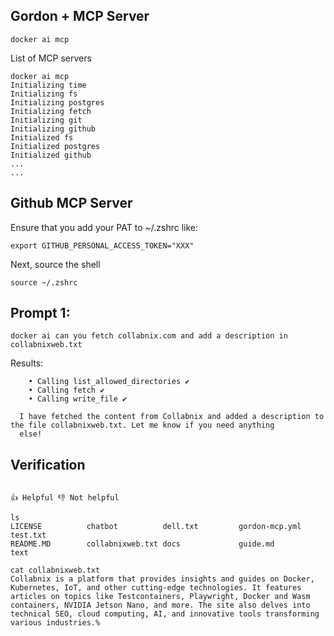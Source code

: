 ## Gordon + MCP Server

```
docker ai mcp
```

List of MCP servers

```
docker ai mcp
Initializing time
Initializing fs
Initializing postgres
Initializing fetch
Initializing git
Initializing github
Initialized fs
Initialized postgres
Initialized github
...
...
```


## Github MCP Server

Ensure that you add your PAT to ~/.zshrc like:

```
export GITHUB_PERSONAL_ACCESS_TOKEN="XXX"
```

Next, source the shell

```
source ~/.zshrc
```

## Prompt 1:

```
docker ai can you fetch collabnix.com and add a description in collabnixweb.txt
```

Results:

```
    • Calling list_allowed_directories ✔️
    • Calling fetch ✔️
    • Calling write_file ✔️

  I have fetched the content from Collabnix and added a description to the file collabnixweb.txt. Let me know if you need anything
  else!
```

## Verification

                                                                                                      👍 Helpful 👎 Not helpful
```
ls
LICENSE          chatbot          dell.txt         gordon-mcp.yml   test.txt
README.MD        collabnixweb.txt docs             guide.md         text
```

```
cat collabnixweb.txt
Collabnix is a platform that provides insights and guides on Docker, Kubernetes, IoT, and other cutting-edge technologies. It features articles on topics like Testcontainers, Playwright, Docker and Wasm containers, NVIDIA Jetson Nano, and more. The site also delves into technical SEO, cloud computing, AI, and innovative tools transforming various industries.%
```

